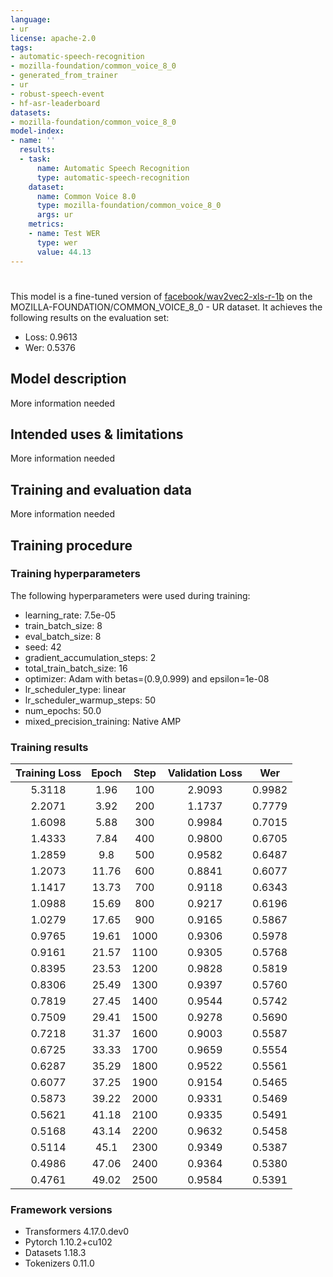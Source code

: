 ```yaml
---
language:
- ur
license: apache-2.0
tags:
- automatic-speech-recognition
- mozilla-foundation/common_voice_8_0
- generated_from_trainer
- ur
- robust-speech-event
- hf-asr-leaderboard
datasets:
- mozilla-foundation/common_voice_8_0
model-index:
- name: ''
  results:
  - task:
      name: Automatic Speech Recognition
      type: automatic-speech-recognition
    dataset:
      name: Common Voice 8.0
      type: mozilla-foundation/common_voice_8_0
      args: ur
    metrics:
    - name: Test WER
      type: wer
      value: 44.13
---
```


<!-- This model card has been generated automatically according to the information the Trainer had access to. You
should probably proofread and complete it, then remove this comment. -->

# 

This model is a fine-tuned version of [facebook/wav2vec2-xls-r-1b](https://huggingface.co/facebook/wav2vec2-xls-r-1b) on the MOZILLA-FOUNDATION/COMMON_VOICE_8_0 - UR dataset.
It achieves the following results on the evaluation set:
- Loss: 0.9613
- Wer: 0.5376

## Model description

More information needed

## Intended uses & limitations

More information needed

## Training and evaluation data

More information needed

## Training procedure

### Training hyperparameters

The following hyperparameters were used during training:
- learning_rate: 7.5e-05
- train_batch_size: 8
- eval_batch_size: 8
- seed: 42
- gradient_accumulation_steps: 2
- total_train_batch_size: 16
- optimizer: Adam with betas=(0.9,0.999) and epsilon=1e-08
- lr_scheduler_type: linear
- lr_scheduler_warmup_steps: 50
- num_epochs: 50.0
- mixed_precision_training: Native AMP

### Training results

| Training Loss | Epoch | Step | Validation Loss | Wer    |
|:-------------:|:-----:|:----:|:---------------:|:------:|
| 5.3118        | 1.96  | 100  | 2.9093          | 0.9982 |
| 2.2071        | 3.92  | 200  | 1.1737          | 0.7779 |
| 1.6098        | 5.88  | 300  | 0.9984          | 0.7015 |
| 1.4333        | 7.84  | 400  | 0.9800          | 0.6705 |
| 1.2859        | 9.8   | 500  | 0.9582          | 0.6487 |
| 1.2073        | 11.76 | 600  | 0.8841          | 0.6077 |
| 1.1417        | 13.73 | 700  | 0.9118          | 0.6343 |
| 1.0988        | 15.69 | 800  | 0.9217          | 0.6196 |
| 1.0279        | 17.65 | 900  | 0.9165          | 0.5867 |
| 0.9765        | 19.61 | 1000 | 0.9306          | 0.5978 |
| 0.9161        | 21.57 | 1100 | 0.9305          | 0.5768 |
| 0.8395        | 23.53 | 1200 | 0.9828          | 0.5819 |
| 0.8306        | 25.49 | 1300 | 0.9397          | 0.5760 |
| 0.7819        | 27.45 | 1400 | 0.9544          | 0.5742 |
| 0.7509        | 29.41 | 1500 | 0.9278          | 0.5690 |
| 0.7218        | 31.37 | 1600 | 0.9003          | 0.5587 |
| 0.6725        | 33.33 | 1700 | 0.9659          | 0.5554 |
| 0.6287        | 35.29 | 1800 | 0.9522          | 0.5561 |
| 0.6077        | 37.25 | 1900 | 0.9154          | 0.5465 |
| 0.5873        | 39.22 | 2000 | 0.9331          | 0.5469 |
| 0.5621        | 41.18 | 2100 | 0.9335          | 0.5491 |
| 0.5168        | 43.14 | 2200 | 0.9632          | 0.5458 |
| 0.5114        | 45.1  | 2300 | 0.9349          | 0.5387 |
| 0.4986        | 47.06 | 2400 | 0.9364          | 0.5380 |
| 0.4761        | 49.02 | 2500 | 0.9584          | 0.5391 |


### Framework versions

- Transformers 4.17.0.dev0
- Pytorch 1.10.2+cu102
- Datasets 1.18.3
- Tokenizers 0.11.0
